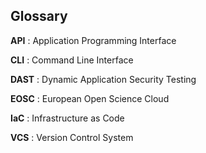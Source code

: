 ## Glossary

__API__
: Application Programming Interface

__CLI__
: Command Line Interface

__DAST__
: Dynamic Application Security Testing

__EOSC__
: European Open Science Cloud

__IaC__
: Infrastructure as Code

__VCS__
: Version Control System
